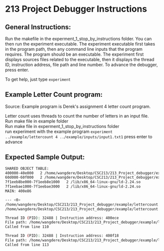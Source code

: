 # 213 Project Debugger Instructions

## General Instructions:
Run the makefile in the experment_1_stop_by_instructions folder. You can then run the experiment executable. The experiment executable first takes in the program path, then any command line inputs that the program requires. The program should be an executable. The experiment first displays sources files related to the executable, then it displays the thread ID, instruction address, file path and line number. To advance the debugger, press enter.

To get help, just type `experiment`


## Example Letter Count program:
Source: Example program is Derek's assignment 4 letter count program.

Letter count uses threads to count the number of letters in an input file.  
Run make file in example folder  
Run make file in experment_1_stop_by_instructions folder  
run experiment with the example program `experiment ../example/lettercount 4 ../example/inputs/input1.txt1`
press enter to advance  

## Expected Sample Output:
```sh
SHARED OBJECT TABLE:  
400000-40e000	2 /home/wangdere/Desktop/CSC213/213_Project_debugger/experiment_1_stop_by_instructions/experiment  
60d000-60f000	2 /home/wangdere/Desktop/CSC213/213_Project_debugger/experiment_1_stop_by_instructions/experiment  
7f1eeb8be000-7f1eeb8e1000	2 /lib/x86_64-linux-gnu/ld-2.24.so  
7f1eebae1000-7f1eebae3000	2 /lib/x86_64-linux-gnu/ld-2.24.so  
MAIN: 400e86  

--- <0>  
/home/wangdere/Desktop/CSC213/213_Project_debugger/example/lettercount.c      38            0x400a00  
/home/wangdere/Desktop/CSC213/213_Project_debugger/example/lettercount.c      39            0x400a16  

Thread ID (PID): 32488 | Instruction address: 400ece  
File path: /home/wangdere/Desktop/CSC213/213_Project_debugger/example/lettercount.c  
Called from line 110  

Thread ID (PID): 32488 | Instruction address: 400f18  
File path: /home/wangdere/Desktop/CSC213/213_Project_debugger/example/lettercount.c  
Called from line 113  
```
